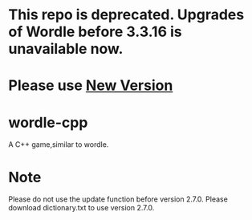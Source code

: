 # This repo is deprecated. Upgrades of Wordle before 3.3.16 is unavailable now.
# Please use [New Version](https://github.com/Davidasx/wordle-cpp-new)
# wordle-cpp
A C++ game,similar to wordle.

# Note
Please do not use the update function before version 2.7.0.
Please download dictionary.txt to use version 2.7.0.
